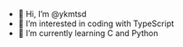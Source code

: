 - 👋 Hi, I’m @ykmtsd
- 👀 I’m interested in coding with TypeScript
- 🌱 I’m currently learning C and Python

<!---
ykmtsd/ykmtsd is a ✨ special ✨ repository because its `README.md` (this file) appears on your GitHub profile.
You can click the Preview link to take a look at your changes.
--->
